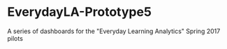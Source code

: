 # EverydayLA-Prototype5
A series of dashboards for the "Everyday Learning Analytics" Spring 2017 pilots
